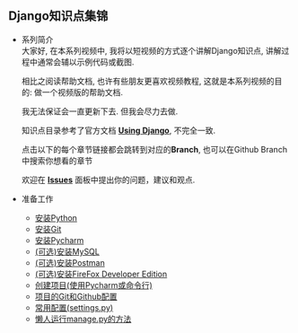 Django知识点集锦
---
* 系列简介  
    大家好, 在本系列视频中, 我将以短视频的方式逐个讲解Django知识点, 讲解过程中通常会辅以示例代码或截图. 
    
    相比之阅读帮助文档, 也许有些朋友更喜欢视频教程, 这就是本系列视频的目的: 做一个视频版的帮助文档.
    
    我无法保证会一直更新下去. 但我会尽力去做. 
    
    知识点目录参考了官方文档 [**Using Django**](https://docs.djangoproject.com/en/3.0/topics/), 不完全一致.
    
    点击以下的每个章节链接都会跳转到对应的**Branch**, 也可以在Github Branch中搜索你想看的章节
    
    欢迎在 [**Issues**](https://github.com/208352363/Using_Django/issues) 面板中提出你的问题，建议和观点.
* 准备工作
    * [安装Python](https://github.com/208352363/Using_Django/tree/%E5%87%86%E5%A4%87%E5%B7%A5%E4%BD%9C-%E5%AE%89%E8%A3%85Python)
    * [安装Git](https://github.com/208352363/Using_Django/tree/%E5%87%86%E5%A4%87%E5%B7%A5%E4%BD%9C-%E5%AE%89%E8%A3%85Git)
    * [安装Pycharm](https://github.com/208352363/Using_Django/tree/%E5%87%86%E5%A4%87%E5%B7%A5%E4%BD%9C-%E5%AE%89%E8%A3%85Pycharm)
    * [(可选)安装MySQL](https://github.com/208352363/Using_Django/tree/%E5%87%86%E5%A4%87%E5%B7%A5%E4%BD%9C-(%E5%8F%AF%E9%80%89)%E5%AE%89%E8%A3%85MySQL)
    * [(可选)安装Postman](https://github.com/208352363/Using_Django/tree/%E5%87%86%E5%A4%87%E5%B7%A5%E4%BD%9C-(%E5%8F%AF%E9%80%89)%E5%AE%89%E8%A3%85Postman)
    * [(可选)安装FireFox Developer Edition](https://github.com/208352363/Using_Django/tree/%E5%87%86%E5%A4%87%E5%B7%A5%E4%BD%9C-(%E5%8F%AF%E9%80%89)%E5%AE%89%E8%A3%85FireFox-Developer-Edition)
    * [创建项目(使用Pycharm或命令行)](https://github.com/208352363/Using_Django/tree/%E5%87%86%E5%A4%87%E5%B7%A5%E4%BD%9C-%E5%88%9B%E5%BB%BA%E9%A1%B9%E7%9B%AE(%E4%BD%BF%E7%94%A8Pycharm%E6%88%96%E5%91%BD%E4%BB%A4%E8%A1%8C))
    * [项目的Git和Github配置](https://github.com/208352363/Using_Django/tree/%E5%87%86%E5%A4%87%E5%B7%A5%E4%BD%9C-%E5%88%9B%E5%BB%BA%E9%A1%B9%E7%9B%AE(%E4%BD%BF%E7%94%A8Pycharm%E6%88%96%E5%91%BD%E4%BB%A4%E8%A1%8C))
    * [常用配置(settings.py)](https://github.com/208352363/Using_Django/tree/%E5%87%86%E5%A4%87%E5%B7%A5%E4%BD%9C-%E5%B8%B8%E7%94%A8%E9%85%8D%E7%BD%AE(settings.py))
    * [懒人运行manage.py的方法](https://github.com/208352363/Using_Django/tree/%E5%87%86%E5%A4%87%E5%B7%A5%E4%BD%9C-%E5%88%9B%E5%BB%BA%E9%A1%B9%E7%9B%AE(%E4%BD%BF%E7%94%A8Pycharm%E6%88%96%E5%91%BD%E4%BB%A4%E8%A1%8C))
